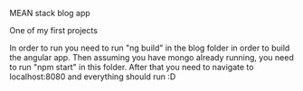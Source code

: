 MEAN stack blog app

One of my first projects

In order to run you need to run "ng build" in the blog folder in order to build the angular app. Then assuming you have mongo already running, you need to run "npm start" in this folder. After that you need to navigate to localhost:8080 and everything should run :D
